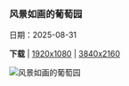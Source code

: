 ### 风景如画的葡萄园

日期：2025-08-31

**下载**  |  [1920x1080](https://cn.bing.com/th?id=OHR.FieldKaiserstuhl_ZH-CN0467488834_1920x1080.jpg)  |  [3840x2160](https://cn.bing.com/th?id=OHR.FieldKaiserstuhl_ZH-CN0467488834_UHD.jpg)

![风景如画的葡萄园](https://cn.bing.com/th?id=OHR.FieldKaiserstuhl_ZH-CN0467488834_1920x1080.jpg "凯撒施图尔，巴登-符腾堡，德国 (© EyeEM Mobile GmbH/Getty Images)")


